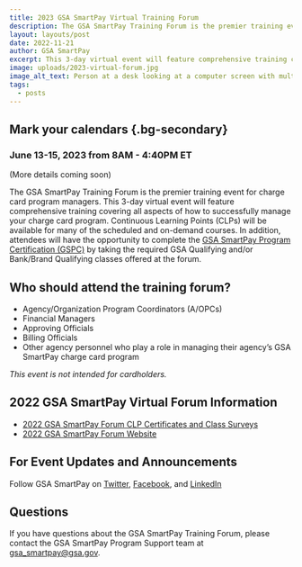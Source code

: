 ```yaml
---
title: 2023 GSA SmartPay Virtual Training Forum
description: The GSA SmartPay Training Forum is the premier training event for charge card program managers.
layout: layouts/post
date: 2022-11-21
author: GSA SmartPay
excerpt: This 3-day virtual event will feature comprehensive training covering all aspects of how to successfully manage your charge card program. Continuous Learning Points (CLPs) will be available for many of the scheduled and on-demand courses.
image: uploads/2023-virtual-forum.jpg
image_alt_text: Person at a desk looking at a computer screen with multiple people on screen in a meeting with a laptop open to the side
tags:
  - posts
---
```


## Mark your calendars {.bg-secondary}

### June 13-15, 2023 from 8AM - 4:40PM ET
(More details coming soon)

The GSA SmartPay Training Forum is the premier training event for charge card program managers. This 3-day virtual event will feature comprehensive training covering all aspects of how to successfully manage your charge card program. Continuous Learning Points (CLPs) will be available for many of the scheduled and on-demand courses. In addition, attendees will have the opportunity to complete the [GSA SmartPay Program Certification (GSPC)](https://smartpay.gsa.gov/content/smart-bulletin-no-022) by taking the required GSA Qualifying and/or Bank/Brand Qualifying classes offered at the forum. 

## Who should attend the training forum?

- Agency/Organization Program Coordinators (A/OPCs)
- Financial Managers
- Approving Officials
- Billing Officials
- Other agency personnel who play a role in managing their agency’s GSA SmartPay charge card program

_This event is not intended for cardholders._

## 2022 GSA SmartPay Virtual Forum Information

- [2022 GSA SmartPay Forum CLP Certificates and Class Surveys](https://www.intheorious.com/psa/pub/gsa2022eval/)
- [2022 GSA SmartPay Forum Website](https://gsasmartpayforum.org/)

## For Event Updates and Announcements

Follow GSA SmartPay on [Twitter](https://twitter.com/gsasmartpaynews), [Facebook](https://www.facebook.com/GSASmartPayNews/), and [LinkedIn](https://www.linkedin.com/company/gsasmartpaynews)

## Questions

If you have questions about the GSA SmartPay Training Forum, please contact the GSA SmartPay Program Support team at [gsa_smartpay@gsa.gov](mailto:gsa_smartpay@gsa.gov).
